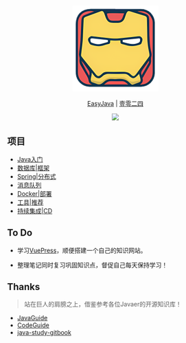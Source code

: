 <div align=center>
<img src="docs/.vuepress/public/logo.png" height="200">
<p><a href="https://1024.wboo.xyz" target="_blank">EasyJava</a> | <a href="https://github.com/WBoo1024" target="_blank">壹零二四</a></p>
<a href="https://1024.wboo.xyz" target="_blank"><img src="https://img.shields.io/badge/EasyJava-%E9%98%85%E8%AF%BB-%23ea5759"></a>
</div>

## 项目
- [Java入门]()
- [数据库|框架]()
- [Spring|分布式]()
- [消息队列]()
- [Docker|部署]()
- [工具|推荐]()
- [持续集成|CD]()

## To Do
- 学习[VuePress](https://vuepress.vuejs.org/zh/)，顺便搭建一个自己的知识网站。

- 整理笔记同时复习巩固知识点，督促自己每天保持学习！

## Thanks
> 站在巨人的肩膀之上，借鉴参考各位Javaer的开源知识库！
- [JavaGuide](https://github.com/Snailclimb/JavaGuide)
- [CodeGuide](https://github.com/fuzhengwei/CodeGuide)
- [java-study-gitbook](https://github.com/zszdevelop/java-study-gitbook)